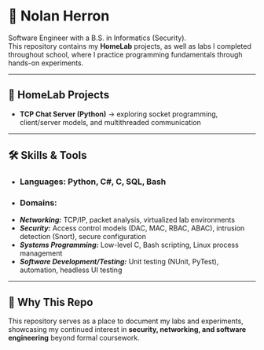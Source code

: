 # 👋 Nolan Herron  

Software Engineer with a B.S. in Informatics (Security).  
This repository contains my **HomeLab** projects, as well as labs I completed throughout school, where I practice programming fundamentals through hands-on experiments.  

---

## 🏡 HomeLab Projects
- **TCP Chat Server (Python)** → exploring socket programming, client/server models, and multithreaded communication  

---

## 🛠 Skills & Tools
- ### Languages: Python, C#, C, SQL, Bash  
- ### Domains:
- ***Networking:*** TCP/IP, packet analysis, virtualized lab environments  
- ***Security:*** Access control models (DAC, MAC, RBAC, ABAC), intrusion detection (Snort), secure configuration  
- ***Systems Programming:*** Low-level C, Bash scripting, Linux process management  
- ***Software Development/Testing:*** Unit testing (NUnit, PyTest), automation, headless UI testing

---

## 🎯 Why This Repo
This repository serves as a place to document my labs and experiments, showcasing my continued interest in **security, networking, and software engineering** beyond formal coursework.  
